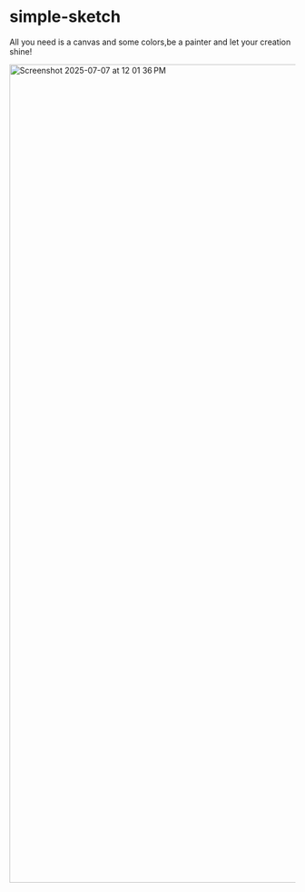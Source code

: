 # simple-sketch

All you need is a canvas and some colors,be a painter and let your creation shine!

<img width="1440" alt="Screenshot 2025-07-07 at 12 01 36 PM" src="https://github.com/user-attachments/assets/5a4bfee2-0507-4ef1-b803-d575ccf6d22f" />

